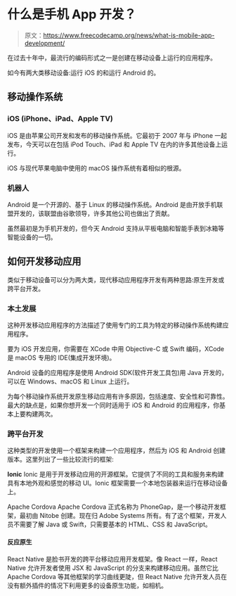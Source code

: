 # 什么是手机 App 开发？

> 原文：<https://www.freecodecamp.org/news/what-is-mobile-app-development/>

在过去十年中，最流行的编码形式之一是创建在移动设备上运行的应用程序。

如今有两大类移动设备:运行 iOS 的和运行 Android 的。

## 移动操作系统

### iOS (iPhone、iPad、Apple TV)

iOS 是由苹果公司开发和发布的移动操作系统。它最初于 2007 年与 iPhone 一起发布，今天可以在包括 iPod Touch、iPad 和 Apple TV 在内的许多其他设备上运行。

iOS 与现代苹果电脑中使用的 macOS 操作系统有着相似的根源。

### 机器人

Android 是一个开源的、基于 Linux 的移动操作系统。Android 是由开放手机联盟开发的，该联盟由谷歌领导，许多其他公司也做出了贡献。

虽然最初是为手机开发的，但今天 Android 支持从平板电脑和智能手表到冰箱等智能设备的一切。

## 如何开发移动应用

类似于移动设备可以分为两大类，现代移动应用程序开发有两种思路:原生开发或跨平台开发。

### 本土发展

这种开发移动应用程序的方法描述了使用专门的工具为特定的移动操作系统构建应用程序。

要为 iOS 开发应用，你需要在 XCode 中用 Objective-C 或 Swift 编码，XCode 是 macOS 专用的 IDE(集成开发环境)。

Android 设备的应用程序是使用 Android SDK(软件开发工具包)用 Java 开发的，可以在 Windows、macOS 和 Linux 上运行。

为每个移动操作系统开发原生移动应用有许多原因，包括速度、安全性和可靠性。最大的缺点是，如果你想开发一个同时适用于 iOS 和 Android 的应用程序，你基本上要构建两次。

### 跨平台开发

这种类型的开发使用一个框架来构建一个应用程序，然后为 iOS 和 Android 创建版本。这里列出了一些比较流行的框架:

**Ionic**
Ionic 是用于开发移动应用的开源框架。它提供了不同的工具和服务来构建具有本地外观和感觉的移动 UI。Ionic 框架需要一个本地包装器来运行在移动设备上。

Apache Cordova
Apache Cordova 正式名称为 PhoneGap，是一个移动开发框架，最初由 Nitobe 创建。现在归 Adobe Systems 所有。有了这个框架，开发人员不需要了解 Java 或 Swift，只需要基本的 HTML、CSS 和 JavaScript。

#### **反应原生**

React Native 是脸书开发的跨平台移动应用开发框架。像 React 一样，React Native 允许开发者使用 JSX 和 JavaScript 的分支来构建移动应用。虽然它比 Apache Cordova 等其他框架的学习曲线更陡，但 React Native 允许开发人员在没有额外插件的情况下利用更多的设备原生功能，如相机。